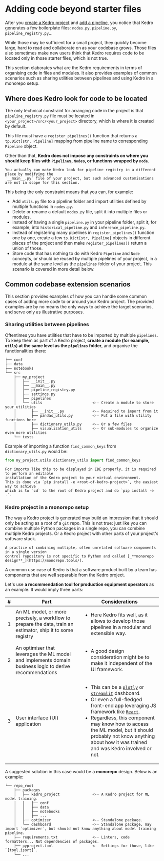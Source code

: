 # Adding code beyond starter files

After you [create a Kedro project](../get_started/new_project.md) and
[add a pipeline](../tutorial/create_a_pipeline.md), you notice that Kedro generates a
few boilerplate files: `nodes.py`, `pipeline.py`, `pipeline_registry.py`...

While those may be sufficient for a small project, they quickly become large, hard to
read and collaborate on as your codebase grows.
Those files also sometimes make new users think that Kedro requires code
to be located only in those starter files, which is not true.

This section elaborates what are the Kedro requirements in terms of organising code
in files and modules.
It also provides examples of common scenarios such as sharing utilities between
pipelines and using Kedro in a monorepo setup.

## Where does Kedro look for code to be located

The only technical constraint for arranging code in the project is that `pipeline_registry.py`
file must be located in `<your_project>/src/<your_project>` directory, which is where
it is created by default.

This file must have a `register_pipelines()` function that returns a `tp.Dict[str, Pipeline]`
mapping from pipeline name to corresponding `Pipeline` object.

Other than that, **Kedro does not impose any constraints on where you should keep files with
`Pipeline`s, `Node`s, or functions wrapped by `node`**.

```{note}
You actually can make Kedro look for pipeline registry in a different place by modifying the
`__main__.py` file of your project, but such advanced customisations are not in scope for this section.
```

This being the only constraint means that you can, for example:
* Add `utils.py` file to a pipeline folder and import utilities defined by multiple
  functions in `nodes.py`.
* Delete or rename a default `nodes.py` file, split it into multiple files or modules.
* Instead of having a single `pipeline.py` in your pipeline folder, split it, for example, 
  into `historical_pipeline.py` and `inference_pipeline.py`.
* Instead of registering many pipelines in `register_pipelines()` function one by one,
  create a few `tp.Dict[str, Pipeline]` objects in different places of the project
  and then make `register_pipelines()` return a union of those.
* Store code that has nothing to do with Kedro `Pipeline` and `Node` concepts, or should
  be reused by multiple pipelines of your project, in a module at the same level as the
  `pipelines` folder of your project. This scenario is covered in more detail below.

## Common codebase extension scenarios

This section provides examples of how you can handle some common cases of adding more
code to or around your Kedro project.
The provided examples are by no means the only ways to achieve the target scenarios,
and serve only as illustrative purposes.

### Sharing utilities between pipelines

Oftentimes you have utilities that have to be imported by multiple `pipelines`.
To keep them as part of a Kedro project, **create a module (for example, `utils`) at the same
level as the `pipelines` folder**, and organise the functionalities there:

```text
├── conf
├── data
├── notebooks
└── src
    ├── my_project
    │   ├── __init__.py
    │   ├── __main__.py
    │   ├── pipeline_registry.py
    │   ├── settings.py
    │   ├── pipelines
    │   └── utils                       <-- Create a module to store your utilities
    │       ├── __init__.py             <-- Required to import from it
    │       ├── pandas_utils.py         <-- Put a file with utility functions here
    │       ├── dictionary_utils.py     <-- Or a few files
    │       ├── visualization_utils     <-- Or sub-modules to organize even more utilities
    └── tests
```

Example of importing a function `find_common_keys` from `dictionary_utils.py` would be:

```python
from my_project.utils.dictionary_utils import find_common_keys
```

```{note}
For imports like this to be displayed in IDE properly, it is required to perform an editable
installation of the Kedro project to your virtual environment.
This is done via `pip install -e <root-of-kedro-project>`, the easiest way to achieve
which is to `cd` to the root of Kedro project and do `pip install -e .`.
```

### Kedro project in a monorepo setup

The way a Kedro project is generated may build an impression that it should
only be acting as a root of a `git` repo. This is not true: just like you can combine
multiple Python packages in a single repo, you can combine multiple Kedro projects.
Or a Kedro project with other parts of your project's software stack.

```{note}
A practice of combining multiple, often unrelated software components in a single version
control repository is not specific to Python and called [_**monorepo design**_](https://monorepo.tools/).
```

A common use case of Kedro is that a software product built by a team has components that
are well separable from the Kedro project.

Let's use **a recommendation tool for production equipment operators** as an example.
It would imply three parts:

| **#** | **Part**                                                                                                     | **Considerations**                                                                                                                                                                                                                                                                                                                                                                                               |
|-------|--------------------------------------------------------------------------------------------------------------|------------------------------------------------------------------------------------------------------------------------------------------------------------------------------------------------------------------------------------------------------------------------------------------------------------------------------------------------------------------------------------------------------------------|
| 1     | An ML model, or more precisely, a workflow to prepare the data, train an estimator, ship it to some registry | <ul> <li>Here Kedro fits well, as it allows to develop those pipelines in a modular and extensible way.</li> </ul>                                                                                                                                                                                                                                                                                               |
| 2     | An optimiser that leverages the ML model and implements domain business logic to derive recommendations      | <ul> <li>A good design consideration might be to make it independent of the UI framework.</li> </ul>                                                                                                                                                                                                                                                                                                             |
| 3     | User interface (UI) application                                                                              | <ul> <li>This can be a [`plotly`](https://plotly.com/python/) or [`streamlit`](https://streamlit.io/) dashboard.</li> <li>Or even a full-fledged front-end app leveraging JS framework like [`React`](https://react.dev/).</li> <li>Regardless, this component may know how to access the ML model, but it should probably not know anything about how it was trained and was Kedro involved or not.</li> </ul>  |

A suggested solution in this case would be a **monorepo** design. Below is an example:

```text
└── repo_root
    ├── packages
    │   ├── kedro_project               <-- A Kedro project for ML model training.
    │   │   ├── conf
    │   │   ├── data
    │   │   ├── notebooks
    │   │   ├── ...
    │   ├── optimizer                   <-- Standalone package.
    │   └── dashboard                   <-- Standalone package, may import `optimizer`, but should not know anything about model training pipeline.
    ├── requirements.txt                <-- Linters, code formatters... Not dependencies of packages.
    ├── pyproject.toml                  <-- Settings for those, like `[tool.isort]`.
    └── ...
```
